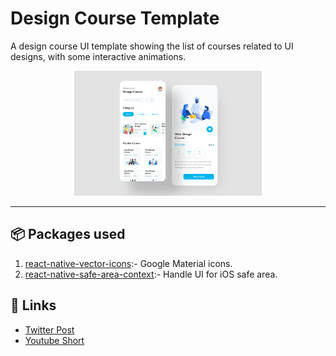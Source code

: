 # Design Course Template

A design course UI template showing the list of courses related to UI designs, with some interactive animations.

<p align="center">
  <img alt="Design Course template | react-native" src="../assets/design_course/design_course.png" height="200px">
</p>

---

## 📦 Packages used

1. [react-native-vector-icons](https://github.com/oblador/react-native-vector-icons):- Google Material icons.
2. [react-native-safe-area-context](https://github.com/th3rdwave/react-native-safe-area-context):- Handle UI for iOS safe area.

## 🔗 Links

- [Twitter Post](https://twitter.com/aashudubey_ad/status/1578846092694720512)
- [Youtube Short](https://youtube.com/shorts/5G0obPHAdyc?feature=share)
